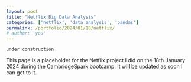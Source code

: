 ```yaml
---
layout: post
title: "Netflix Big Data Analysis"
categories: ['netflix', 'data analysis', 'pandas']
permalink: /portfolio/2024/01/18/netflix/
# author: 'you'
---
```


<pre><code class="language-python">under construction</code></pre>

This page is a placeholder for the Netflix project I did on the 18th January 2024 during the CambridgeSpark bootcamp. It will be updated as soon I can get to it.